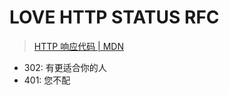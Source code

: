 # LOVE HTTP STATUS RFC

> [HTTP 响应代码 | MDN](https://developer.mozilla.org/zh-CN/docs/Web/HTTP/Status)

- 302: 有更适合你的人
- 401: 您不配
